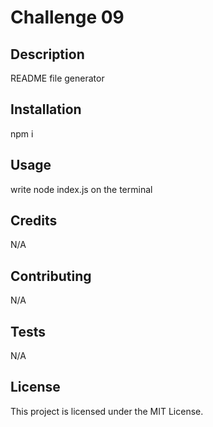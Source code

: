# Challenge 09
  
  ## Description
  
  README file generator
  
  ## Installation
  
  npm i 
  
  ## Usage
  
  write node index.js on the terminal
  
  ## Credits
  
  N/A
  
  ## Contributing
  
  N/A
  
  ## Tests
  
  N/A
  
  ## License
  
  This project is licensed under the MIT License.
  